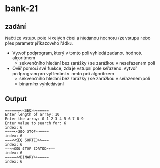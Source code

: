 # bank-21

## zadání
Načti ze vstupu pole N celých čísel a hledanou hodnotu (ze vstupu nebo přes parametr příkazového řádku.
- Vytvoř podprogram, který v tomto poli vyhledá zadanou hodnotu algoritmem
    - sekvenčního hledání bez zarážky / se zarážkou v neseřazeném poli
- Ověř pomocí své funkce, zda je vstupní pole seřazeno. Vytvoř podprogram pro vyhledání v tomto poli algoritmem
    - sekvenčního hledání bez zarážky / se zarážkou v seřazeném poli
    - binárního vyhledávání

## Output
```
=======<<SEQ>>======
Enter length of array: 10
Enter the array: 0 1 2 3 4 5 6 7 8 9
Enter value to search for: 6
index: 6
====<<SEQ STOP>>====
index: 6
===<<SEQ SORTED>>===
index: 6
==<<SEQ STOP SORTED>>==
index: 6
=====<<BINARY>>=====
index: 6
```
